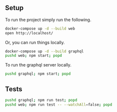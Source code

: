 ## Setup

To run the project simply run the following.
```bash
docker-compose up -d --build web
open http://localhost/
```

Or, you can run things locally.
```bash
docker-compose up -d --build graphql
pushd web; npm start; popd
```

To run the graphql server locally.
```bash
pushd graphql; npm start; popd
```

## Tests

```bash
pushd graphql; npm run test; popd
pushd web; npm run test -- --watchAll=false; popd
```